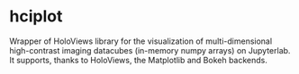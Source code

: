 # hciplot

Wrapper of HoloViews library for the visualization of multi-dimensional
high-contrast imaging datacubes (in-memory numpy arrays) on Jupyterlab.
It supports, thanks to HoloViews, the Matplotlib and Bokeh backends.